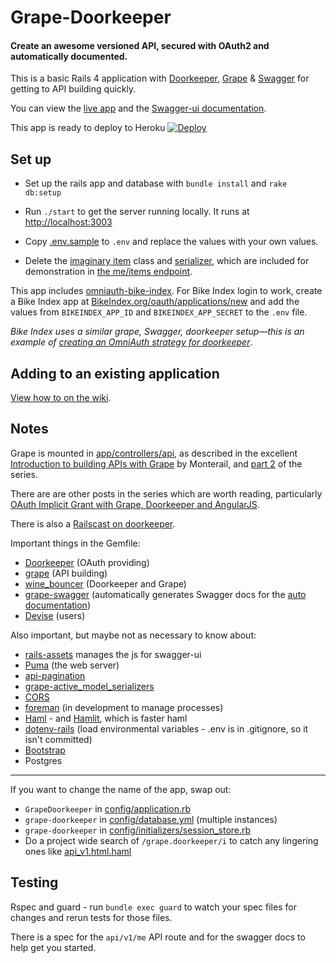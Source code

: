 # Grape-Doorkeeper

#### Create an awesome versioned API, secured with OAuth2 and automatically documented.

This is a basic Rails 4 application with [Doorkeeper](https://github.com/doorkeeper-gem/doorkeeper), [Grape](https://github.com/intridea/grape) & [Swagger](http://swagger.io/) for getting to API building quickly.

You can view the [live app](https://grape-doorkeeper.herokuapp.com) and the [Swagger-ui documentation](https://grape-doorkeeper.herokuapp.com/documentation). 

This app is ready to deploy to Heroku [![Deploy](https://www.herokucdn.com/deploy/button.png)](https://heroku.com/deploy?template=https://github.com/sethherr/grape-doorkeeper)


## Set up

- Set up the rails app and database with `bundle install` and `rake db:setup`

- Run `./start` to get the server running locally. It runs at [http://localhost:3003](http://localhost:3003)

- Copy [.env.sample](/.env.sample) to `.env` and replace the values with your own values.

- Delete the [imaginary item](app/models/imaginary_item.rb) class and [serializer](app/serializers/item_serializer.rb), which are included for demonstration in [the me/items endpoint](app/controllers/api/v1/me.rb#L24-L33).

This app includes [omniauth-bike-index](https://github.com/bikeindex/omniauth-bike-index). For Bike Index login to work, create a Bike Index app at [BikeIndex.org/oauth/applications/new](https://BikeIndex.org/oauth/applications/new) and add the values from `BIKEINDEX_APP_ID` and `BIKEINDEX_APP_SECRET` to the `.env` file.

*Bike Index uses a similar grape, Swagger, doorkeeper setup&mdash;this is an example of [creating an OmniAuth strategy for doorkeeper](https://github.com/doorkeeper-gem/doorkeeper/wiki/Create-a-OmniAuth-strategy-for-your-provider)*.


## Adding to an existing application

[View how to on the wiki](https://github.com/sethherr/grape-doorkeeper/wiki/Adding-to-an-existing-application).


## Notes

Grape is mounted in [app/controllers/api](app/controllers/api), as described in the excellent [Introduction to building APIs with Grape](http://codetunes.com/2014/introduction-to-building-apis-with-grape/) by Monterail, and [part 2](http://codetunes.com/2014/grape-part-II/) of the series.

There are are other posts in the series which are worth reading, particularly [OAuth Implicit Grant with Grape, Doorkeeper and AngularJS](http://codetunes.com/2014/oauth-implicit-grant-with-grape-doorkeeper-and-angularjs/).

There is also a [Railscast on doorkeeper](http://railscasts.com/episodes/353-oauth-with-doorkeeper).

Important things in the Gemfile:

- [Doorkeeper](https://github.com/doorkeeper-gem/doorkeeper) (OAuth providing)
- [grape](https://github.com/intridea/grape) (API building)
- [wine_bouncer](https://github.com/antek-drzewiecki/wine_bouncer) (Doorkeeper and Grape)
- [grape-swagger](https://github.com/tim-vandecasteele/grape-swagger) (automatically generates Swagger docs for the [auto documentation](https://grape-doorkeeper.herokuapp.com/documentation))
- [Devise](https://github.com/plataformatec/devise) (users)


Also important, but maybe not as necessary to know about:

- [rails-assets](https://rails-assets.org) manages the js for swagger-ui
- [Puma](http://puma.io/) (the web server)
- [api-pagination](https://github.com/davidcelis/api-pagination)
- [grape-active_model_serializers](https://github.com/jrhe/grape-active_model_serializers) 
- [CORS](https://github.com/cyu/rack-cors)
- [foreman](https://github.com/ddollar/foreman) (in development to manage processes)
- [Haml](http://haml.info/) - and [Hamlit](https://github.com/k0kubun/hamlit), which is faster haml
- [dotenv-rails](https://github.com/bkeepers/dotenv) (load environmental variables - .env is in .gitignore, so it isn't committed)
- [Bootstrap](http://getbootstrap.com/)
- Postgres

----

If you want to change the name of the app, swap out:

- `GrapeDoorkeeper` in [config/application.rb](config/application.rb)
- `grape-doorkeeper` in [config/database.yml](config/database.yml) (multiple instances)
- `grape-doorkeeper` in [config/initializers/session_store.rb](config/initializers/session_store.rb)
- Do a project wide search of `/grape.doorkeeper/i` to catch any lingering ones like [api_v1.html.haml](app/views/documentation/api_v1.html.haml)


## Testing

Rspec and guard - run `bundle exec guard` to watch your spec files for changes and rerun tests for those files.

There is a spec for the `api/v1/me` API route and for the swagger docs to help get you started.